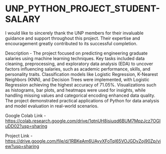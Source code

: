 # UNP_PYTHON_PROJECT_STUDENT-SALARY
I would like to sincerely thank the UNP members for their invaluable guidance and support throughout this project. Their expertise and encouragement greatly contributed to its successful completion.

Description -
The project focused on predicting engineering graduate salaries using machine learning techniques. Key tasks included data cleaning, preprocessing, and exploratory data analysis (EDA) to uncover factors influencing salaries, such as academic performance, skills, and personality traits. Classification models like Logistic Regression, K-Nearest Neighbors (KNN), and Decision Trees were implemented, with Logistic Regression achieving the highest accuracy of 71.05%. Visualizations such as histograms, bar plots, and heatmaps were used for insights, while handling missing values and categorical encoding enhanced data quality. The project demonstrated practical applications of Python for data analysis and model evaluation in real-world scenarios.

Google Colab Link - https://colab.research.google.com/drive/1qtnUH8isiuqd6BUM7MpzJcz7OGIuDD02?usp=sharing

Project Link - https://drive.google.com/file/d/1RBKeAm6UAyvXFoTqI65VOJGDvZoj90Zp/view?usp=sharing
